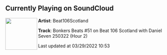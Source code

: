 ## Currently Playing on SoundCloud

[<img align="left" width="100" src="https://i1.sndcdn.com/artworks-262op17Fgg8P940B-dgpcuQ-t500x500.jpg">](https://soundcloud.com/beat106scotland/bonkers-beats-51-on-beat-106)

**Artist**: Beat106Scotland 

**Track**: Bonkers Beats #51 on Beat 106 Scotland with Daniel Seven 250322 (Hour 2)

Last updated at 03/29/2022 10:53
